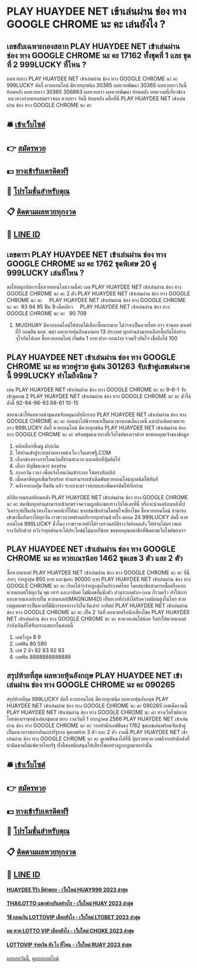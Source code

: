 # PLAY HUAYDEE NET เข้าเล่นผ่าน ช่อง ทาง GOOGLE CHROME นะ คะ เล่นยังไง ?
## เลขลับเฉพาะกองสลาก PLAY HUAYDEE NET เข้าเล่นผ่าน ช่อง ทาง GOOGLE CHROME นะ คะ 17162 ทั้งชุดที่ 1 และ ชุดที่ 2 999LUCKY ที่ไหน ?
ผลหวยลาว PLAY HUAYDEE NET เข้าเล่นผ่าน ช่อง ทาง GOOGLE CHROME นะ คะ 999LUCKY ลัคกี้ หวยออนไลน์ มีหวยทุกชนิด 30365 ผลหวยพัฒนา 30365 ผลหวยลาววันนี้ ย้อนหลัง
ผลหวยลาว 30365 306863
 ผลหวยลาว ผลหวยพัฒนา ย้อนหลัง 
บทความที่เกี่ยวข้อง
 แนวทางถ่ายทอดสดตรวจผล หวยลาว วันนี้ ย้อนหลัง คลิ๊กที่นี่ PLAY HUAYDEE NET เข้าเล่นผ่าน ช่อง ทาง GOOGLE CHROME นะ คะ  

## 🛎 [เข้าเว็บไซต์](https://bit.ly/3BG5bNw)
## 👉 [สมัครหวย](https://bit.ly/3BG5bNw)
## 💵 [ทางเข้ารับเครดิตฟรี](https://bit.ly/3C3mvgS)
## 👑 [โปรโมชั่นสำหรับตุณ](https://bit.ly/3C3mvgS)
## 📋 [ติดตามผลหวยทุกงวด](https://bit.ly/3C3mvgS)
## 📱 [LINE ID](https://bit.ly/3C3mvgS)

## เลขดารา PLAY HUAYDEE NET เข้าเล่นผ่าน ช่อง ทาง GOOGLE CHROME นะ คะ 1762 ชุดพิเศษ 20 คู่ 999LUCKY เล่นที่ไหน ?
ขอให้สนุกกับการซื้อหวยออนไลน์งวดนี้ค่ะ
เลข PLAY HUAYDEE NET เข้าเล่นผ่าน ช่อง ทาง GOOGLE CHROME นะ คะ 2 ตัว PLAY HUAYDEE NET เข้าเล่นผ่าน ช่อง ทาง GOOGLE CHROME นะ คะ     PLAY HUAYDEE NET เข้าเล่นผ่าน ช่อง ทาง GOOGLE CHROME นะ คะ  93 94 95
ฟัน 9
เม็ดเดียว     PLAY HUAYDEE NET เข้าเล่นผ่าน ช่อง ทาง GOOGLE CHROME นะ คะ   90 709
1. MUGHUAY มีหวยออนไลน์ให้ท่านได้เลือกซื้อมากมาย ไม่ว่าจะเป็นหวยไทย ลาว ฮานอย มาเลย์ ยี่กี ออมสิน ธกส. พม่า และหวยหุ้นอีกมากมาย 13 ประเทศ ทุกท่านสามารถเลือกซื้อกันได้อย่างจุใจกันไปเลย ซื้อหวยออนไลน์ เริ่มต้น 1 บาท ฝาก-ถอนง่าย รวดเร็วทันใจ เชื่อถือได้ 100

## PLAY HUAYDEE NET เข้าเล่นผ่าน ช่อง ทาง GOOGLE CHROME นะ คะ หวยคู่รวย คู่เด่น 301263 จับเข้าคู่เลขเด่นงวดนี้ 999LUCKY ทำไมถึงนิยม ?
เด่น PLAY HUAYDEE NET เข้าเล่นผ่าน ช่อง ทาง GOOGLE CHROME นะ คะ 9-6-1 จับเข้าชุดเลข 2 PLAY HUAYDEE NET เข้าเล่นผ่าน ช่อง ทาง GOOGLE CHROME นะ คะ ตัวได้ดังนี้
92-94-96-93
68-61
10-15

ขอแนะนำให้คอหวยนำชุดเลขจับหมุนกลับอีกรอบ PLAY HUAYDEE NET เข้าเล่นผ่าน ช่อง ทาง GOOGLE CHROME นะ คะ ก่อนนำไปพิจารณาเป็นแนวทางเลขเด็ดงวดนี้ และฝากติดตามหวยลาว 999LUCKY ลัคกี้ หวยออนไลน์ มีหวยทุกชนิด PLAY HUAYDEE NET เข้าเล่นผ่าน ช่อง ทาง GOOGLE CHROME นะ คะ พร้อมชุดแนวทางที่เว็บไซต์ของเราด้วย
ขอขอบคุณเจ้าของข้อมูล
1. คลิกเลือกที่เมนู ฝากเงิน
2. ให้ท่านเข้าสู่ระบบผ่านทางหน้าเว็บ เว็บเศรษฐี.COM
3. เลือกช่องทางการโอนเงินที่ท่านสะดวก และคลิกที่ปุ่มถัดไป
4. เลือก บัญชีธนาคาร ของท่าน
5. กรอกวัน เวลา เพื่อแจ้งโอนเงินเข้าระบบ ให้ตรงกับสลิป
6. เมื่อเครดิตถูกเพิ่มเรียบร้อย ท่านสามารถเข้าเดิมพันหวยออนไลน์ทุกชนิดได้ทันที
7. หลังจากกดปุ่ม ยืนยัน แล้ว ระบบจะตรวจสอบและเพิ่มเครดิตให้กับท่าน

สถิติหวยมาเลย์ย้อนหลัง PLAY HUAYDEE NET เข้าเล่นผ่าน ช่อง ทาง GOOGLE CHROME นะ คะ สมาชิกทุกท่านสามารถเข้ามาตรวจความถูกต้องของรางวัลได้เลยที่นี่ หรือจะนำผลย้อนหลังไปวิเคราะห์เป็นปนวทางในงวดหน้าก็ได้นะ
หากสมาชิกท่านใดสนใจเสี่ยงโชค ซื้อหวยออนไลน์ สามารถเข้ามาซื้อกับเราได้ทุกวัน เราชาวหวยพร้อมบริการทุกท่านด้วยใจ ตลอด 24 999LUCKY ลัคกี้ หวยออนไลน์ 999LUCKY ชั่วโมง เราชาวหวยยังได้รวบรวมสถิติรางวัลย้อนหลัง ให้ท่านได้ตรวจผลรางวัลอีกด้วย หวังว่าทุกท่านจะได้ประโยชน์ไม่มากก็น้อย ขอขอบคุณสมาชิกที่ติดตามเว็บไซต์ของเรา

## PLAY HUAYDEE NET เข้าเล่นผ่าน ช่อง ทาง GOOGLE CHROME นะ คะ หวยเณรน้อย 1462 ชุดเลข 3 ตัว และ 2 ตัว
ซื้อหวยมาเลย์ PLAY HUAYDEE NET เข้าเล่นผ่าน ช่อง ทาง GOOGLE CHROME นะ คะ ที่นี่ง่ายๆ จ่ายสูงสุด 850 บาท และชุดละ 90000 บาท PLAY HUAYDEE NET เข้าเล่นผ่าน ช่อง ทาง GOOGLE CHROME นะ คะ เรียกได้ว่าจ่ายสูงสุดในประเทศไทย โดยสมาชิกสามารถซื้อหรือแทงหวยมาเลย์ได้ทุกวัน พุธ เสาร์ และอาทิตย์ ไม่มีเลขอั้นซักตัว ส่วนระบบฝาก-ถอน ก็รวดเร็ว ทำให้การแทงหวยมาเลย์ราบรื่น
หวยมาเลย์(MAGNUM4D) เป็นหวยที่กำลังได้รับความนิยมสูงในไทย ด้วยเหตุผลเพราะเป็นหวยที่มีมีการออกรางวัลในวันเสาร์ อาทิตย์ PLAY HUAYDEE NET เข้าเล่นผ่าน ช่อง ทาง GOOGLE CHROME นะ คะ เป็น 2 วันที่ คอหวยหรือนักเสี่ยงโชค PLAY HUAYDEE NET เข้าเล่นผ่าน ช่อง ทาง GOOGLE CHROME นะ คะ หาหวยเล่นได้น้อย จึงทำให้หวยมาเลย์ กำลังเป้นที่ได้รับกระแสมากในตอนนี้
1. เลขวิ่งรูด 8 9
2. เลขฟัน 80 580
3. เลข 2 ตัว 82 83 92 93
4. เลขฟัน 8888888888888

## สรุปท้ายที่สุด ผลหวยหุ้นอังกฤษ PLAY HUAYDEE NET เข้าเล่นผ่าน ช่อง ทาง GOOGLE CHROME นะ คะ 090265
สรุปท้ายที่สุด 999LUCKY ลัคกี้ หวยออนไลน์ มีหวยทุกชนิด ผลหวยหุ้นอังกฤษ PLAY HUAYDEE NET เข้าเล่นผ่าน ช่อง ทาง GOOGLE CHROME นะ คะ 090265 เลขเด็ดงวดนี้ PLAY HUAYDEE NET เข้าเล่นผ่าน ช่อง ทาง GOOGLE CHROME นะ คะ ทางเว็บไซต์หวยไทยของเราขอนำเสนอชุดแนวทาง งวดวันที่ 1 กรกฎาคม 2566 PLAY HUAYDEE NET เข้าเล่นผ่าน ช่อง ทาง GOOGLE CHROME นะ คะ จากสำนักเลขฟันธง 1762 ชุดเลขเด่นพร้อมจับเข้าคู่เป็นแนวทางสลากกินแบ่งรัฐบาล ชุดเลขท้าย 3 ตัว และ 2 ตัว งวดนี้ PLAY HUAYDEE NET เข้าเล่นผ่าน ช่อง ทาง GOOGLE CHROME นะ คะ ดูเลขฟันธงได้ที่นี่ ลุ้นรวยหวย เลขดีจากสำนักดังที่น่าติดตามไม่แพ้หวยไทยรัฐ ทั้งนี้ขอสนับสนุนให้เสี่ยงโชคอย่างถูกกฎหมายเท่านั้น

## 🛎 [เข้าเว็บไซต์](https://bit.ly/3BG5bNw)
## 👉 [สมัครหวย](https://bit.ly/3BG5bNw)
## 💵 [ทางเข้ารับเครดิตฟรี](https://bit.ly/3C3mvgS)
## 👑 [โปรโมชั่นสำหรับตุณ](https://bit.ly/3C3mvgS)
## 📋 [ติดตามผลหวยทุกงวด](https://bit.ly/3C3mvgS)
## 📱 [LINE ID](https://bit.ly/3C3mvgS)

#### [HUAYDEE รีวิว มีคำตอบ - เว็บใหม่ HUAY999 2023 ล่าสุด](https://atom.io/themes/huaydee%20รีวิว%20มีคำตอบ%20-%20เว็บใหม่%20huay999%202023%20ล่าสุด)
#### [THAILOTTO แตกต่างกันอย่างไร - เว็บใหม่ HUAY 2023 ล่าสุด](https://atom.io/themes/thailotto%20แตกต่างกันอย่างไร%20-%20เว็บใหม่%20huay%202023%20ล่าสุด)
#### [วิธี ถอนเงิน LOTTOVIP เลือกยังไง - เว็บใหม่ LTOBET 2023 ล่าสุด](https://atom.io/themes/วิธี%20ถอนเงิน%20lottovip%20เลือกยังไง%20-%20เว็บใหม่%20ltobet%202023%20ล่าสุด)
#### [ผล หวย LOTTO VIP เลือกยังไง - เว็บใหม่ CHOKE 2023 ล่าสุด](https://atom.io/themes/ผล%20หวย%20lotto%20vip%20เลือกยังไง%20-%20เว็บใหม่%20choke%202023%20ล่าสุด)
#### [LOTTOVIP จ่ายเงิน ยัง ไง ที่ไหน - เว็บใหม่ RUAY 2023 ล่าสุด](https://atom.io/themes/lottovip%20จ่ายเงิน%20ยัง%20ไง%20ที่ไหน%20-%20เว็บใหม่%20ruay%202023%20ล่าสุด)

[ผลบอลวันนี้](https://siamsport.tv "ผลบอลวันนี้"), [ดูบอลออนไลน์](https://siamsport.tv/ดูบอลสด "ดูบอลออนไลน์")